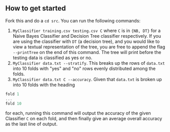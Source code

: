 ## How to get started
Fork this and do a `cd src`. You can run the following commands:

1. `MyClassifier training.csv testing.csv C` where `C` is in `{NB, DT}` for a Naive Bayes Classifier and Decision Tree classifier respectively. If you are using the classifier with `DT` (a decision tree), and you would like to view a textual representation of the tree, you are free to append the flag `--printTree` on the end of this command. The tree will print before the testing data is classified as yes or no.
2. `MyClassifier data.txt --stratify`. This breaks up the rows of `data.txt` into 10 folds with "yes" and "no" rows evenly distributed among the folds.
3. `MyClassifier data.txt C --accuracy`. Given that `data.txt` is broken up into 10 folds with the heading

```c++
fold 1
...
fold 10
```


for each, running this command will output the accuracy of the given Classifier `C` on each fold, and then finally give an average overall accuracy as the last line of output. 

